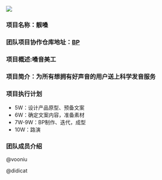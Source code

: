 ![](http://img.25pp.com/uploadfile/soft/images/2014/1104/20141104124836745.jpg)
### 项目名称：靓嗓
### 团队项目协作仓库地址：[BP](https://github.com/vooniu/Business-Plan)
### 项目概述:嗓音美工   
### 项目简介：为所有想拥有好声音的用户送上科学发音服务
### 项目执行计划
* 5W：设计产品原型、预备文案
* 6W：确定文案内容，准备素材
* 7W-9W：BP制作、迭代，成型
* 10W：路演

### 团队成员介绍
@vooniu

@didicat
